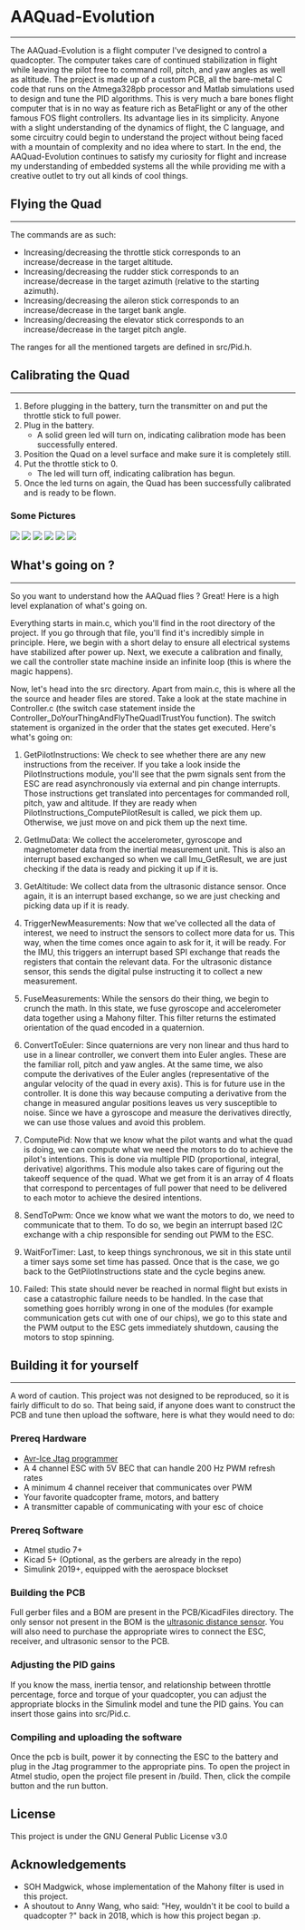 # AAQuad-Evolution
---

The AAQuad-Evolution is a flight computer I've designed to control a quadcopter. The computer takes care of continued stabilization in flight while leaving the pilot free to command roll, pitch, and yaw angles as well as altitude. The project is made up of a custom PCB, all the bare-metal C code that runs on the Atmega328pb processor and Matlab simulations used to design and tune the PID algorithms. This is very much a bare bones flight computer that is in no way as feature rich as BetaFlight or any of the other famous FOS flight controllers. Its advantage lies in its simplicity. Anyone with a slight understanding of the dynamics of flight, the C language, and some circuitry could begin to understand the project without being faced with a mountain of complexity and no idea where to start. In the end, the AAQuad-Evolution continues to satisfy my curiosity for flight and increase my understanding of embedded systems all the while providing me with a creative outlet to try out all kinds of cool things.

## Flying the Quad
---

The commands are as such:

* Increasing/decreasing the throttle stick corresponds to an increase/decrease in the target altitude.
* Increasing/decreasing the rudder stick corresponds to an increase/decrease in the target azimuth (relative to the starting azimuth).
* Increasing/decreasing the aileron stick corresponds to an increase/decrease in the target bank angle.
* Increasing/decreasing the elevator stick corresponds to an increase/decrease in the target pitch angle.

The ranges for all the mentioned targets are defined in src/Pid.h.

## Calibrating the Quad
---

1. Before plugging in the battery, turn the transmitter on and put the throttle stick to full power.
2. Plug in the battery.
	* A solid green led will turn on, indicating calibration mode has been successfully entered.
3. Position the Quad on a level surface and make sure it is completely still.
4. Put the throttle stick to 0.
	* The led will turn off, indicating calibration has begun.
5. Once the led turns on again, the Quad has been successfully calibrated and is ready to be flown.

### Some Pictures

![](PCB/Photos/front.JPG)
![](PCB/Photos/back.JPG)
![](AircraftPictures/rightSideUp.jpg)
![](AircraftPictures/upSideDown.jpg)
![](AircraftPictures/computerCloseUp1.jpg)
![](AircraftPictures/computerCloseUp2.jpg)

## What's going on ?
---

So you want to understand how the AAQuad flies ? Great! Here is a high level explanation of what's going on.

Everything starts in main.c, which you'll find in the root directory of the project. If you go through that file, you'll find it's incredibly simple in principle. Here, we begin with a short delay to ensure all electrical systems have stabilized after power up. Next, we execute a calibration and finally, we call the controller state machine inside an infinite loop (this is where the magic happens).

Now, let's head into the src directory. Apart from main.c, this is where all the the source and header files are stored. Take a look at the state machine in Controller.c (the switch case statement inside the Controller_DoYourThingAndFlyTheQuadITrustYou function). The switch statement is organized in the order that the states get executed. Here's what's going on:

1. GetPilotInstructions: We check to see whether there are any new instructions from the receiver. If you take a look inside the PilotInstructions module, you'll see that the pwm signals sent from the ESC are read asynchronously via external and pin change interrupts. Those instructions get translated into percentages for commanded roll, pitch, yaw and altitude. If they are ready when PilotInstructions_ComputePilotResult is called, we pick them up. Otherwise, we just move on and pick them up the next time.

2. GetImuData: We collect the accelerometer, gyroscope and magnetometer data from the inertial measurement unit. This is also an interrupt based exchanged so when we call Imu_GetResult, we are just checking if the data is ready and picking it up if it is.

3. GetAltitude: We collect data from the ultrasonic distance sensor. Once again, it is an interrupt based exchange, so we are just checking and picking data up if it is ready.

4. TriggerNewMeasurements: Now that we've collected all the data of interest, we need to instruct the sensors to collect more data for us. This way, when the time comes once again to ask for it, it will be ready. For the IMU, this triggers an interrupt based SPI exchange that reads the registers that contain the relevant data. For the ultrasonic distance sensor, this sends the digital pulse instructing it to collect a new measurement.

5. FuseMeasurements: While the sensors do their thing, we begin to crunch the math. In this state, we fuse gyroscope and accelerometer data together using a Mahony filter. This filter returns the estimated orientation of the quad encoded in a quaternion.

6. ConvertToEuler: Since quaternions are very non linear and thus hard to use in a linear controller, we convert them into Euler angles. These are the familiar roll, pitch and yaw angles. At the same time, we also compute the derivatives of the Euler angles (representative of the angular velocity of the quad in every axis). This is for future use in the controller. It is done this way because computing a derivative from the change in measured angular positions leaves us very susceptible to noise. Since we have a gyroscope and measure the derivatives directly, we can use those values and avoid this problem.

7. ComputePid: Now that we know what the pilot wants and what the quad is doing, we can compute what we need the motors to do to achieve the pilot's intentions. This is done via multiple PID (proportional, integral, derivative) algorithms. This module also takes care of figuring out the takeoff sequence of the quad. What we get from it is an array of 4 floats that correspond to percentages of full power that need to be delivered to each motor to achieve the desired intentions.

8. SendToPwm: Once we know what we want the motors to do, we need to communicate that to them. To do so, we begin an interrupt based I2C exchange with a chip responsible for sending out PWM to the ESC.

9. WaitForTimer: Last, to keep things synchronous, we sit in this state until a timer says some set time has passed. Once that is the case, we go back to the GetPilotInstructions state and the cycle begins anew.

10. Failed: This state should never be reached in normal flight but exists in case a catastrophic failure needs to be handled. In the case that something goes horribly wrong in one of the modules (for example communication gets cut with one of our chips), we go to this state and the PWM output to the ESC gets immediately shutdown, causing the motors to stop spinning.

## Building it for yourself
---

A word of caution. This project was not designed to be reproduced, so it is fairly difficult to do so. That being said, if anyone does want to construct the PCB and tune then upload the software, here is what they would need to do:

### Prereq Hardware

* [Avr-Ice Jtag programmer](https://www.digikey.ca/en/product-highlight/a/atmel/atmel-ice-programmer-debugger?utm_adgroup=&utm_source=google&utm_medium=cpc&utm_campaign=Dynamic%20Search_EN_RLSA&utm_term=&productid=&gclid=Cj0KCQjw-r71BRDuARIsAB7i_QPVjor9MwRzLKq1k-X_j-4Pasl5VIqnCOX7berqcM59qXUvdlT64RQaAkUuEALw_wcB)
* A 4 channel ESC with 5V BEC that can handle 200 Hz PWM refresh rates
* A minimum 4 channel receiver that communicates over PWM
* Your favorite quadcopter frame, motors, and battery
* A transmitter capable of communicating with your esc of choice

### Prereq Software

* Atmel studio 7+
* Kicad 5+ (Optional, as the gerbers are already in the repo)
* Simulink 2019+, equipped with the aerospace blockset

### Building the PCB

Full gerber files and a BOM are present in the PCB/KicadFiles directory.
The only sensor not present in the BOM is the [ultrasonic distance sensor](https://www.sparkfun.com/products/15569).
You will also need to purchase the appropriate wires to connect the ESC, receiver, and ultrasonic sensor to the PCB.

### Adjusting the PID gains

If you know the mass, inertia tensor, and relationship between throttle percentage, force and torque of your quadcopter, you can adjust the appropriate blocks in the Simulink model and tune the PID gains. You can insert those gains into src/Pid.c.

### Compiling and uploading the software

Once the pcb is built, power it by connecting the ESC to the battery and plug in the Jtag programmer to the appropriate pins. To open the project in Atmel studio, open the project file present in /build. Then, click the compile button and the run button.

## License

This project is under the GNU General Public License v3.0

## Acknowledgements

* SOH Madgwick, whose implementation of the Mahony filter is used in this project.
* A shoutout to Anny Wang, who said: "Hey, wouldn't it be cool to build a quadcopter ?" back in 2018, which is how this project began :p.
